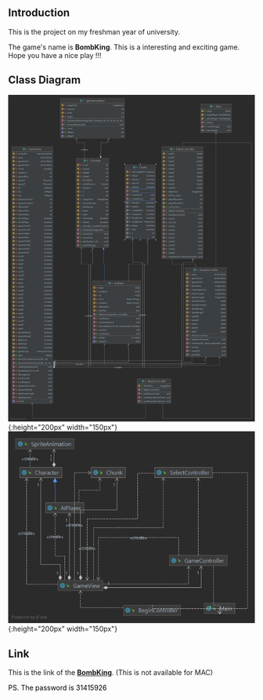 ## Introduction

This is the project on my freshman year of university.

The game's name is **BombKing**. This is a interesting and exciting game. Hope you have a nice play !!!
  

## Class Diagram

![Class Diagram 1](/src/resources/Images/BombKingClassDiagram1.png){:height="200px" width="150px"}
![Class Diagram 1](/src/resources/Images/BombKingClassDiagram2.png){:height="200px" width="150px"}


## Link


This is the link of the [**BombKing**](https://drive.google.com/file/d/1skY7E5xNNb8dkAclgH6mWEqyuS4XTzZm/view?usp=sharing).  (This is not available for MAC)

<span style="color:black">PS. The password is 31415926</span>

